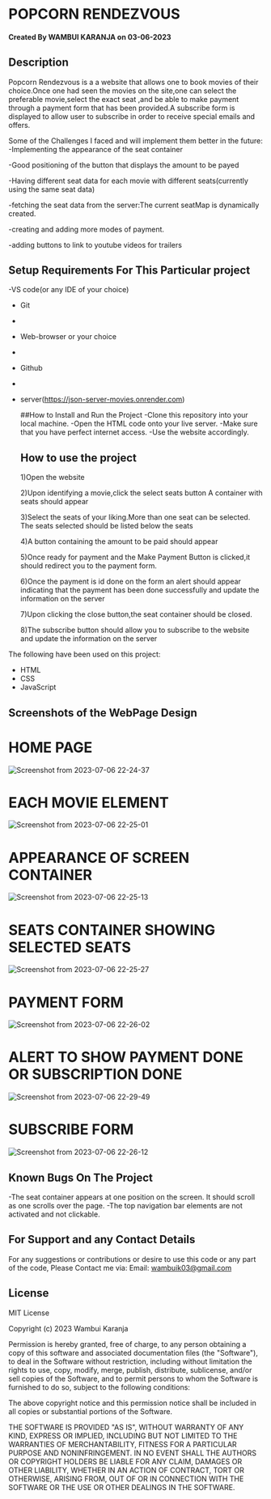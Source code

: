   # POPCORN RENDEZVOUS

#### Created By WAMBUI KARANJA on 03-06-2023



## Description

Popcorn Rendezvous is a a website that allows one to book movies of their choice.Once one had seen the movies on the site,one can select the preferable movie,select the exact seat ,and be able to make payment through a payment form that has been provided.A subscribe form is displayed to allow user to subscribe in order to receive special emails and offers.

Some of the Challenges I faced and will implement them better in the future:
 -Implementing the appearance of the seat container
 
 
 -Good positioning of the button that displays the amount to be payed
 
 
 -Having different seat data for each movie with different seats(currently using the same seat data)
 
 
 -fetching the seat data from the server:The current seatMap is dynamically created.
 
 
 -creating and adding more modes of payment.
 
 
 -adding buttons to link to youtube videos for trailers
 

## Setup Requirements For This Particular project

-VS code(or any IDE of your choice)

- Git
- 
- Web-browser or your choice
- 
- Github
- 
- server(https://json-server-movies.onrender.com)

  ##How to Install and Run the Project
  -Clone this repository into your local machine.
  -Open the HTML code onto your live server.
  -Make sure that you have perfect internet access.
  -Use the website accordingly.
  
  
  ## How to use the project
  
  1)Open the website
  
  2)Upon identifying a movie,click the select seats button
  A container with seats should appear
  
  3)Select the seats of your liking.More than one seat can be selected.
  The seats selected should be listed below the seats
  
  4)A button  containing the amount to  be paid should appear
  
  5)Once ready for payment and the Make Payment Button is clicked,it should redirect you to the payment form.
  
  6)Once the payment is id done on the form an alert should appear indicating that the payment has been done successfully and update the information on the server
  
  7)Upon clicking the close button,the seat container should be closed.
  
  8)The subscribe button should allow you to subscribe to the website and update the information on the server
  
The following have been used on this project:

- HTML
- CSS
- JavaScript





## Screenshots of the WebPage Design

#  HOME PAGE

![Screenshot from 2023-07-06 22-24-37](https://github.com/karanja03/phase-1-project/assets/134950124/4fdb8827-aff9-4945-b965-59983a474b3a)

#  EACH MOVIE ELEMENT

![Screenshot from 2023-07-06 22-25-01](https://github.com/karanja03/phase-1-project/assets/134950124/24fe5bf7-f24a-43e5-9423-100eaf09c665)

#  APPEARANCE OF SCREEN CONTAINER

![Screenshot from 2023-07-06 22-25-13](https://github.com/karanja03/phase-1-project/assets/134950124/81fbb02e-ffc4-485b-9702-1c4c29683da4)

#  SEATS CONTAINER SHOWING SELECTED SEATS

![Screenshot from 2023-07-06 22-25-27](https://github.com/karanja03/phase-1-project/assets/134950124/454213c7-20c1-4559-84a9-eb8beb6141f3)

# PAYMENT FORM

![Screenshot from 2023-07-06 22-26-02](https://github.com/karanja03/phase-1-project/assets/134950124/5b76bbc8-b94e-4ab0-b486-4aebf1ba1063)


# ALERT TO SHOW PAYMENT DONE OR SUBSCRIPTION DONE

![Screenshot from 2023-07-06 22-29-49](https://github.com/karanja03/phase-1-project/assets/134950124/fb2f18bc-083c-4c70-b6a9-5dbdbd22fb11)

# SUBSCRIBE FORM

![Screenshot from 2023-07-06 22-26-12](https://github.com/karanja03/phase-1-project/assets/134950124/53c8ad6c-a304-422a-9d1e-64903d80f4bf)
















## Known Bugs On The Project

-The seat container appears at one position on the screen. It should scroll as one scrolls over the page.
-The  top navigation bar elements are not activated and not clickable.

## For Support and any Contact Details

For any suggestions or contributions or desire to use this code or any part of the code,
Please Contact me via:
 Email: wambuik03@gmail.com

## License

MIT License

Copyright (c) 2023  Wambui Karanja


Permission is hereby granted, free of charge, to any person obtaining a copy
of this software and associated documentation files (the "Software"), to deal
in the Software without restriction, including without limitation the rights
to use, copy, modify, merge, publish, distribute, sublicense, and/or sell
copies of the Software, and to permit persons to whom the Software is
furnished to do so, subject to the following conditions:


The above copyright notice and this permission notice shall be included in all
copies or substantial portions of the Software.


THE SOFTWARE IS PROVIDED "AS IS", WITHOUT WARRANTY OF ANY KIND, EXPRESS OR
IMPLIED, INCLUDING BUT NOT LIMITED TO THE WARRANTIES OF MERCHANTABILITY,
FITNESS FOR A PARTICULAR PURPOSE AND NONINFRINGEMENT. IN NO EVENT SHALL THE
AUTHORS OR COPYRIGHT HOLDERS BE LIABLE FOR ANY CLAIM, DAMAGES OR OTHER
LIABILITY, WHETHER IN AN ACTION OF CONTRACT, TORT OR OTHERWISE, ARISING FROM,
OUT OF OR IN CONNECTION WITH THE SOFTWARE OR THE USE OR OTHER DEALINGS IN THE
SOFTWARE.


